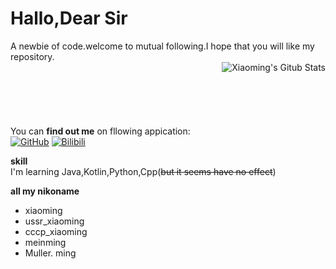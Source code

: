 

<!--
**meinming/meinming** is a ✨ _special_ ✨ repository because its `README.md` (this file) appears on your GitHub profile.

Here are some ideas to get you started:

- 🔭 I’m currently working on ...
- 🌱 I’m currently learning ...
- 👯 I’m looking to collaborate on ...
- 🤔 I’m looking for help with ...
- 💬 Ask me about ...
- 📫 How to reach me: ...
- 😄 Pronouns: ...
- ⚡ Fun fact: ...
-->
# Hallo,Dear Sir
A newbie of code.welcome to mutual following.I hope that you will like my repository.
<br>
<a href="https://github.com/anuraghazra/github-readme-stats">
  <img src="https://github-readme-stats.vercel.app/api?username=meinming&show_icons=true&theme=react" align="right" alt="Xiaoming's Gitub Stats">
</a>
<br><br><br><br><br><br>
You can **find out me** on fllowing appication:<br>
[![GitHub](https://img.shields.io/badge/dynamic/json?logo=github&label=GitHub&labelColor=495867&color=495867&query=%24.data.totalSubs&url=https%3A%2F%2Fapi.spencerwoo.com%2Fsubstats%2F%3Fsource%3Dgithub%26queryKey%3Dmeinming&style=flat-square)](https://github.com/meinming)
[![Bilibili](https://img.shields.io/badge/dynamic/json?logo=bilibili&label=Bilibili&labelColor=495867&color=495867&query=%24.data.totalSubs&url=https%3A%2F%2Fapi.spencerwoo.com%2Fsubstats%2F%3Fsource%3Dbilibili%26queryKey%3D470466853&style=flat-square)](https://space.bilibili.com/470466853)

**skill**
<br>
I'm learning Java,Kotlin,Python,Cpp(~~but it seems have no effect~~)

**all my nikoname**
- xiaoming
- ussr_xiaoming
- cccp_xiaoming
- meinming
- Muller. ming
